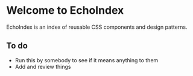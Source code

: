 # Welcome to EchoIndex

EchoIndex is an index of reusable CSS components and design patterns.


## To do

* Run this by somebody to see if it means anything to them
* Add and review things


